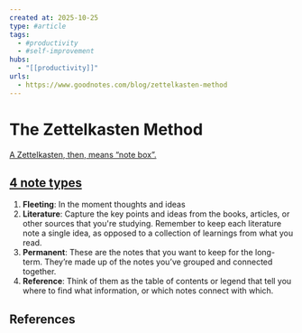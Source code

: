 ```yaml
--- 
created at: 2025-10-25
type: #article
tags:
  - #productivity
  - #self-improvement
hubs:
  - "[[productivity]]"
urls:
  - https://www.goodnotes.com/blog/zettelkasten-method
---
```


# The Zettelkasten Method

[A Zettelkasten, then, means “note box”.][1]

## [4 note types][1]
1. **Fleeting**: In the moment thoughts and ideas
2. **Literature**: Capture the key points and ideas from the books, articles, or other sources that you're studying. Remember to keep each literature note a single idea, as opposed to a collection of learnings from what you read.
3. **Permanent**: These are the notes that you want to keep for the long-term. They’re made up of the notes you’ve grouped and connected together.
4. **Reference**: Think of them as the table of contents or legend that tell you where to find what information, or which notes connect with which.

## References
[1]: https://www.goodnotes.com/blog/zettelkasten-method
